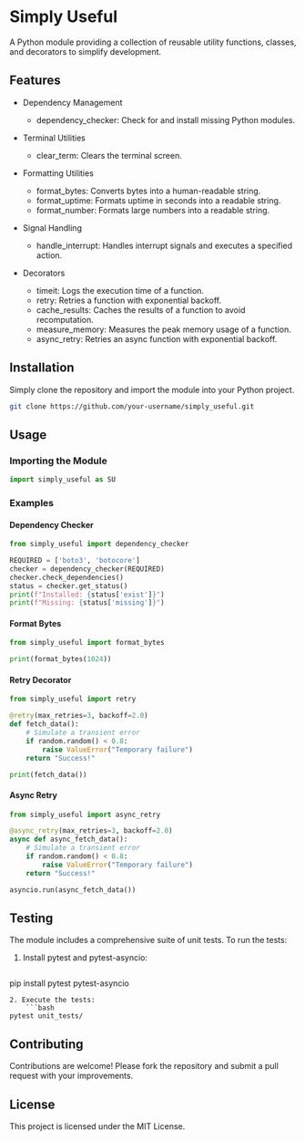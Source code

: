 # Simply Useful

A Python module providing a collection of reusable utility functions, classes, and decorators to simplify development.

## Features

- Dependency Management
  - dependency_checker: Check for and install missing Python modules.

- Terminal Utilities
  - clear_term: Clears the terminal screen.

- Formatting Utilities
  - format_bytes: Converts bytes into a human-readable string.
  - format_uptime: Formats uptime in seconds into a readable string.
  - format_number: Formats large numbers into a readable string.

- Signal Handling
  - handle_interrupt: Handles interrupt signals and executes a specified action.

- Decorators
  - timeit: Logs the execution time of a function.
  - retry: Retries a function with exponential backoff.
  - cache_results: Caches the results of a function to avoid recomputation.
  - measure_memory: Measures the peak memory usage of a function.
  - async_retry: Retries an async function with exponential backoff.

## Installation

Simply clone the repository and import the module into your Python project.
```bash
git clone https://github.com/your-username/simply_useful.git
```
## Usage

### Importing the Module
```python
import simply_useful as SU
```
### Examples

#### Dependency Checker
```python
from simply_useful import dependency_checker

REQUIRED = ['boto3', 'botocore']
checker = dependency_checker(REQUIRED)
checker.check_dependencies()
status = checker.get_status()
print(f"Installed: {status['exist']}")
print(f"Missing: {status['missing']}")
```
#### Format Bytes
```python
from simply_useful import format_bytes

print(format_bytes(1024)) 
```
#### Retry Decorator
```python
from simply_useful import retry

@retry(max_retries=3, backoff=2.0)
def fetch_data():
    # Simulate a transient error
    if random.random() < 0.8:
        raise ValueError("Temporary failure")
    return "Success!"

print(fetch_data())
```
#### Async Retry
```python
from simply_useful import async_retry

@async_retry(max_retries=3, backoff=2.0)
async def async_fetch_data():
    # Simulate a transient error
    if random.random() < 0.8:
        raise ValueError("Temporary failure")
    return "Success!"

asyncio.run(async_fetch_data())
```
## Testing

The module includes a comprehensive suite of unit tests. To run the tests:

1. Install pytest and pytest-asyncio:
   ```bash
pip install pytest pytest-asyncio
```
2. Execute the tests:
    ```bash
pytest unit_tests/
```
## Contributing

Contributions are welcome! Please fork the repository and submit a pull request with your improvements.

## License

This project is licensed under the MIT License.


